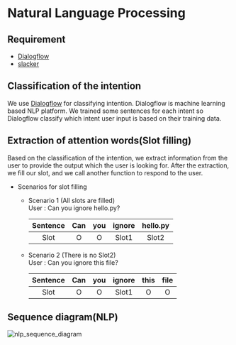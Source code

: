 # Natural Language Processing

## Requirement

- [Dialogflow](https://dialogflow-python-client-v2.readthedocs.io/en/latest/)
- [slacker](https://github.com/os/slacker)

## Classification of the intention

We use [Dialogflow](https://dialogflow.com/) for classifying intention. Dialogflow is machine learning based NLP platform. We trained some sentences for each intent so Dialogflow classify which intent user input is based on their training data.

## Extraction of attention words(Slot filling)

Based on the classification of the intention, we extract information from the user to provide the output which the user is looking for. After the extraction, we fill our slot, and we call another function to respond to the user.

- Scenarios for slot filling

  -  Scenario 1 (All slots are filled)  
User : Can you ignore hello.py?

      | Sentence | Can | you | ignore  | hello.py  |
      |:----------:|:---:|:------:|:--------:|:--------:|
      | Slot     | O | O    | Slot1 | Slot2  |

  - Scenario 2 (There is no Slot2)  
User : Can you ignore this file?

      | Sentence | Can | you | ignore  | this | file |
      |:----------:|:---:|:------:|:-------:|:---------:|:---------:|
      | Slot     | O | O    | Slot1 | O       | O |

    
## Sequence diagram(NLP)

![nlp_sequence_diagram](https://github.com/UCNLP/conflict-detector/blob/py3_server/images/nlp_sequence_diagram.png)
